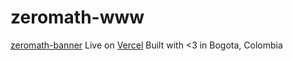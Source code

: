 # zeromath-www
[zeromath-banner](/design/banner.png "zeromath")
Live on [Vercel](https://zeromath-www-mmcz.vercel.app/)
Built with <3 in Bogota, Colombia

